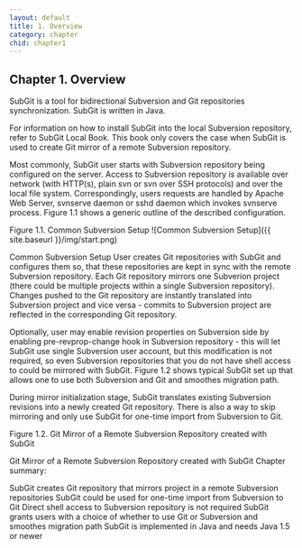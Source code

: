 ```yaml
---
layout: default
title: 1. Overview
category: chapter
chid: chapter1
---
```


## Chapter 1. Overview

SubGit is a tool for bidirectional Subversion and Git repositories synchronization. SubGit is written in Java.

For information on how to install SubGit into the local Subversion repository, refer to SubGit Local Book. This book only covers the case when SubGit is used to create Git mirror of a remote Subversion repository.

Most commonly, SubGit user starts with Subversion repository being configured on the server. Access to Subversion repository is available over network (with HTTP(s), plain svn or svn over SSH protocols) and over the local file system. Correspondingly, users requests are handled by Apache Web Server, svnserve daemon or sshd daemon which invokes svnserve process. Figure 1.1 shows a generic outline of the described configuration.

Figure 1.1. Common Subversion Setup
![Common Subversion Setup]({{ site.baseurl }}/img/start.png)

Common Subversion Setup
User creates Git repositories with SubGit and configures them so, that these repositories are kept in sync with the remote Subversion repository. Each Git repository mirrors one Subverion project (there could be multiple projects within a single Subversion repository). Changes pushed to the Git repository are instantly translated into Subversion project and vice versa - commits to Subversion project are reflected in the corresponding Git repository.

Optionally, user may enable revision properties on Subversion side by enabling pre-revprop-change hook in Subversion repository - this will let SubGit use single Subversion user account, but this modification is not required, so even Subversion repositories that you do not have shell access to could be mirrored with SubGit. Figure 1.2 shows typical SubGit set up that allows one to use both Subversion and Git and smoothes migration path.

During mirror initialization stage, SubGit translates existing Subversion revisions into a newly created Git repository. There is also a way to skip mirroring and only use SubGit for one-time import from Subversion to Git.

Figure 1.2. Git Mirror of a Remote Subversion Repository created with SubGit

Git Mirror of a Remote Subversion Repository created with SubGit
Chapter summary:

SubGit creates Git repository that mirrors project in a remote Subversion repositories
SubGit could be used for one-time import from Subversion to Git
Direct shell access to Subversion repository is not required
SubGit grants users with a choice of whether to use Git or Subversion and smoothes migration path
SubGit is implemented in Java and needs Java 1.5 or newer